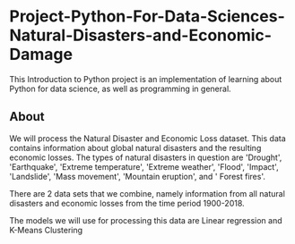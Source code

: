 # Project-Python-For-Data-Sciences-Natural-Disasters-and-Economic-Damage
This Introduction to Python project is an implementation of learning about Python for data science, as well as programming in general.

## About 
We will process the Natural Disaster and Economic Loss dataset. This data contains information about global natural disasters and the resulting economic losses. The types of natural disasters in question are 'Drought', 'Earthquake', 'Extreme temperature', 'Extreme weather', 'Flood', 'Impact', 'Landslide', 'Mass movement', 'Mountain eruption', and ' Forest fires'.

There are 2 data sets that we combine, namely information from all natural disasters and economic losses from the time period 1900-2018.

The models we will use for processing this data are Linear regression and K-Means Clustering
